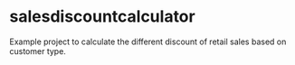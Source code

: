 # salesdiscountcalculator
Example project to calculate the different discount of retail sales based on customer type.
